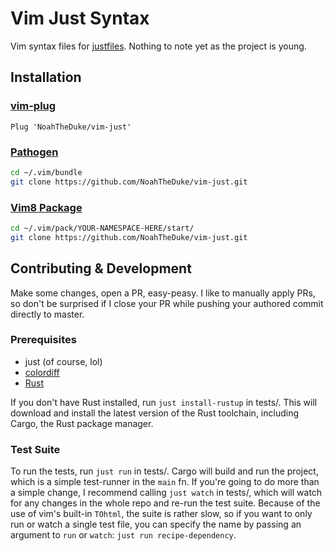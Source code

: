 # Vim Just Syntax

Vim syntax files for [justfiles](https://github.com/casey/just). Nothing to note yet as
the project is young.

## Installation

### [vim-plug](https://github.com/junegunn/vim-plug)

```vim
Plug 'NoahTheDuke/vim-just'
```

### [Pathogen](https://github.com/tpope/vim-pathogen)

```bash
cd ~/.vim/bundle
git clone https://github.com/NoahTheDuke/vim-just.git
```

### [Vim8 Package](https://vimhelp.org/repeat.txt.html#packages)

```bash
cd ~/.vim/pack/YOUR-NAMESPACE-HERE/start/
git clone https://github.com/NoahTheDuke/vim-just.git
```

## Contributing & Development

Make some changes, open a PR, easy-peasy. I like to manually apply PRs, so don't be
surprised if I close your PR while pushing your authored commit directly to master.

### Prerequisites

* just (of course, lol)
* [colordiff](https://www.colordiff.org/)
* [Rust](https://www.rust-lang.org/)

If you don't have Rust installed, run `just install-rustup` in tests/. This will
download and install the latest version of the Rust toolchain, including Cargo, the Rust
package manager.

### Test Suite

To run the tests, run `just run` in tests/. Cargo will build and run the project, which
is a simple test-runner in the `main` fn. If you're going to do more than a simple
change, I recommend calling `just watch` in tests/, which will watch for any changes in
the whole repo and re-run the test suite. Because of the use of vim's built-in `TOhtml`,
the suite is rather slow, so if you want to only run or watch a single test file, you
can specify the name by passing an argument to `run` or `watch`: `just run
recipe-dependency`.
